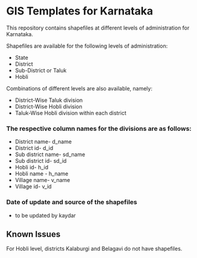 # GIS Templates for Karnataka
This repository contains shapefiles at different levels of administration for Karnataka. 

Shapefiles are available for the following levels of administration:  
- State  
- District  
- Sub-District or Taluk  
- Hobli

Combinations of different levels are also available, namely:  
- District-Wise Taluk division
- District-Wise Hobli division
- Taluk-Wise Hobli division within each district

### The respective column names for the divisions are as follows:

- District name- d_name
- District id- d_id
- Sub district name-  sd_name
- Sub district id- sd_id
- Hobli id- h_id
- Hobli name - h_name
- Village name- v_name
- Village id- v_id

### Date of update and source of the shapefiles
- to be updated by kaydar

## Known Issues
For Hobli level, districts Kalaburgi and Belagavi do not have shapefiles.



